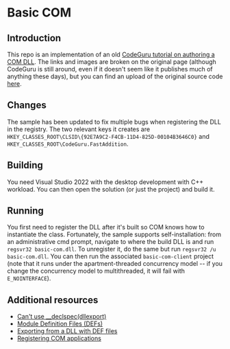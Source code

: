 # Basic COM

## Introduction

This repo is an implementation of an old [CodeGuru tutorial on authoring a COM DLL](https://www.codeguru.com/soap/step-by-step-com-tutorial/). The links and images are broken on the original page (although CodeGuru is still around, even if it doesn't seem like it publishes much of anything these days), but you can find an upload of the original source code [here](https://github.com/grimripper/grim_com_testing/tree/master/COMStepByStep_src).

## Changes

The sample has been updated to fix multiple bugs when registering the DLL in the registry. The two relevant keys it creates are `HKEY_CLASSES_ROOT\CLSID\{92E7A9C2-F4CB-11D4-825D-00104B3646C0}` and `HKEY_CLASSES_ROOT\CodeGuru.FastAddition`.

## Building

You need Visual Studio 2022 with the desktop development with C++ workload. You can then open the solution (or just the project) and build it.

## Running

You first need to register the DLL after it's built so COM knows how to instantiate the class. Fortunately, the sample supports self-installation: from an administrative cmd prompt, navigate to where the build DLL is and run `regsvr32 basic-com.dll`. To unregister it, do the same but run `regsvr32 /u basic-com.dll`. You can then run the associated `basic-com-client` project (note that it runs under the apartment-threaded concurrency model -- if you change the concurrency model to multithreaded, it will fail with `E_NOINTERFACE`).

## Additional resources

* [Can't use __declspec(dllexport)](https://stackoverflow.com/questions/3460533/why-cant-i-use-declspecdllexport-to-export-dllgetclassobject-from-a-com-d)
* [Module Definition Files (DEFs)](https://learn.microsoft.com/en-us/cpp/build/reference/module-definition-dot-def-files?view=msvc-170)
* [Exporting from a DLL with DEF files](https://learn.microsoft.com/en-us/cpp/build/exporting-from-a-dll-using-def-files?view=msvc-170)
* [Registering COM applications](https://learn.microsoft.com/en-us/windows/win32/com/registering-com-applications)
